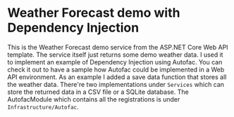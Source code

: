 # Weather Forecast demo with Dependency Injection

This is the Weather Forecast demo service from the ASP.NET Core Web API template. The service itself just returns some demo weather data. I used it to implement an example of Dependency Injection using Autofac. You can check it out to have a sample how Autofac could be implemented in a Web API environment. As an example I added a save data function that stores all the weather data. There're two implementations under `Services` which can store the returned data in a CSV file or a SQLite database. The AutofacModule which contains all the registrations is under `Infrastructure/Autofac`.
